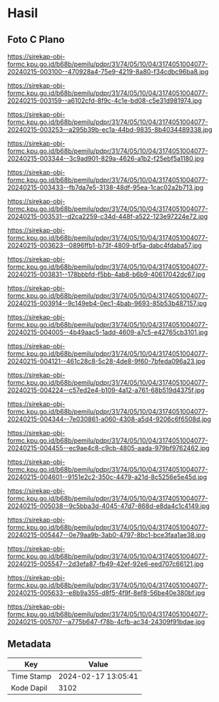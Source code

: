 # Hasil

## Foto C Plano

https://sirekap-obj-formc.kpu.go.id/b68b/pemilu/pdpr/31/74/05/10/04/3174051004077-20240215-003100--470928a4-75e9-4219-8a80-f34cdbc96ba8.jpg

https://sirekap-obj-formc.kpu.go.id/b68b/pemilu/pdpr/31/74/05/10/04/3174051004077-20240215-003159--a6102cfd-8f9c-4c1e-bd08-c5e31d981974.jpg

https://sirekap-obj-formc.kpu.go.id/b68b/pemilu/pdpr/31/74/05/10/04/3174051004077-20240215-003253--a295b39b-ec1a-44bd-9835-8b4034489338.jpg

https://sirekap-obj-formc.kpu.go.id/b68b/pemilu/pdpr/31/74/05/10/04/3174051004077-20240215-003344--3c9ad901-829a-4626-a1b2-f25ebf5a1180.jpg

https://sirekap-obj-formc.kpu.go.id/b68b/pemilu/pdpr/31/74/05/10/04/3174051004077-20240215-003433--fb7da7e5-3138-48df-95ea-1cac02a2b713.jpg

https://sirekap-obj-formc.kpu.go.id/b68b/pemilu/pdpr/31/74/05/10/04/3174051004077-20240215-003531--d2ca2259-c34d-448f-a522-123e97224e72.jpg

https://sirekap-obj-formc.kpu.go.id/b68b/pemilu/pdpr/31/74/05/10/04/3174051004077-20240215-003623--0896ffb1-b73f-4809-bf5a-dabc4fdaba57.jpg

https://sirekap-obj-formc.kpu.go.id/b68b/pemilu/pdpr/31/74/05/10/04/3174051004077-20240215-003831--178bbbfd-f5bb-4ab8-b6b9-40617042dc67.jpg

https://sirekap-obj-formc.kpu.go.id/b68b/pemilu/pdpr/31/74/05/10/04/3174051004077-20240215-003914--9c149eb4-0ec1-4bab-9693-85b53b487157.jpg

https://sirekap-obj-formc.kpu.go.id/b68b/pemilu/pdpr/31/74/05/10/04/3174051004077-20240215-004005--4b49aac5-1add-4609-a7c5-e42765cb3101.jpg

https://sirekap-obj-formc.kpu.go.id/b68b/pemilu/pdpr/31/74/05/10/04/3174051004077-20240215-004121--461c28c8-5c28-4de8-9f60-7bfeda096a23.jpg

https://sirekap-obj-formc.kpu.go.id/b68b/pemilu/pdpr/31/74/05/10/04/3174051004077-20240215-004224--c57ed2e4-b109-4a12-a761-68b519d4375f.jpg

https://sirekap-obj-formc.kpu.go.id/b68b/pemilu/pdpr/31/74/05/10/04/3174051004077-20240215-004344--7e030861-a060-4308-a5d4-9206c6f6508d.jpg

https://sirekap-obj-formc.kpu.go.id/b68b/pemilu/pdpr/31/74/05/10/04/3174051004077-20240215-004455--ec9ae4c8-c9cb-4805-aada-979bf9762462.jpg

https://sirekap-obj-formc.kpu.go.id/b68b/pemilu/pdpr/31/74/05/10/04/3174051004077-20240215-004601--9151e2c2-350c-4479-a21d-8c5256e5e45d.jpg

https://sirekap-obj-formc.kpu.go.id/b68b/pemilu/pdpr/31/74/05/10/04/3174051004077-20240215-005038--9c5bba3d-4045-47d7-868d-e8da4c1c4149.jpg

https://sirekap-obj-formc.kpu.go.id/b68b/pemilu/pdpr/31/74/05/10/04/3174051004077-20240215-005447--0e79aa9b-3ab0-4797-8bc1-bce3faa1ae38.jpg

https://sirekap-obj-formc.kpu.go.id/b68b/pemilu/pdpr/31/74/05/10/04/3174051004077-20240215-005547--2d3efa87-fb49-42ef-92e6-eed707c66121.jpg

https://sirekap-obj-formc.kpu.go.id/b68b/pemilu/pdpr/31/74/05/10/04/3174051004077-20240215-005633--e8b9a355-d8f5-4f9f-8ef8-56be40e380bf.jpg

https://sirekap-obj-formc.kpu.go.id/b68b/pemilu/pdpr/31/74/05/10/04/3174051004077-20240215-005707--a775b647-f78b-4cfb-ac34-24309f91bdae.jpg


## Metadata

| Key        | Value               |
| ---------- | ------------------- |
| Time Stamp | 2024-02-17 13:05:41 |
| Kode Dapil | 3102                |



